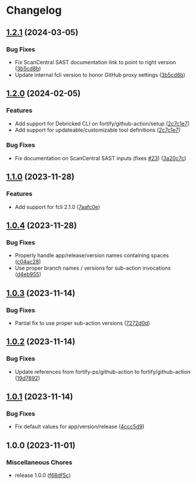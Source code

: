 # Changelog

## [1.2.1](https://github.com/fortify/github-action/compare/v1.2.0...v1.2.1) (2024-03-05)


### Bug Fixes

* Fix ScanCentral SAST documentation link to point to right version ([3b5cd8b](https://github.com/fortify/github-action/commit/3b5cd8bc279d25264d4afbc9a66f9b26144e68f9))
* Update internal fcli version to honor GitHub proxy settings ([3b5cd8b](https://github.com/fortify/github-action/commit/3b5cd8bc279d25264d4afbc9a66f9b26144e68f9))

## [1.2.0](https://github.com/fortify/github-action/compare/v1.1.0...v1.2.0) (2024-02-05)


### Features

* Add support for Debricked CLI on fortify/github-action/setup ([2c7c1e7](https://github.com/fortify/github-action/commit/2c7c1e703af0d7b0f56adf456bf8fa019a51f72a))
* Add support for updateable/customizable tool definitions ([2c7c1e7](https://github.com/fortify/github-action/commit/2c7c1e703af0d7b0f56adf456bf8fa019a51f72a))


### Bug Fixes

* Fix documentation on ScanCentral SAST inputs (fixes [#23](https://github.com/fortify/github-action/issues/23)) ([3a20c7c](https://github.com/fortify/github-action/commit/3a20c7c27810a16129a63b2d7b244072f673d73a))

## [1.1.0](https://github.com/fortify/github-action/compare/v1.0.4...v1.1.0) (2023-11-28)


### Features

* Add support for fcli 2.1.0 ([7aafc0e](https://github.com/fortify/github-action/commit/7aafc0e7f3ab68a3e2cc010a570981ac38afb5b8))

## [1.0.4](https://github.com/fortify/github-action/compare/v1.0.3...v1.0.4) (2023-11-28)


### Bug Fixes

* Properly handle app/release/version names containing spaces ([c04ac28](https://github.com/fortify/github-action/commit/c04ac28398685799fb76a7b02acbcb18af034231))
* Use proper branch names / versions for sub-action invocations ([d4eb955](https://github.com/fortify/github-action/commit/d4eb955478b251aa76d6c81a29d09db090387bde))

## [1.0.3](https://github.com/fortify/github-action/compare/v1.0.2...v1.0.3) (2023-11-14)


### Bug Fixes

* Partial fix to use proper sub-action versions ([7272d0d](https://github.com/fortify/github-action/commit/7272d0d5a7fa67ba3a2eed960818c40f1667e8ab))

## [1.0.2](https://github.com/fortify/github-action/compare/v1.0.1...v1.0.2) (2023-11-14)


### Bug Fixes

* Update references from fortify-ps/github-action to fortify/github-action ([19d7892](https://github.com/fortify/github-action/commit/19d7892bbbd3bc1c1a1e11ba8dbb1c632c4dcfcf))

## [1.0.1](https://github.com/fortify/github-action/compare/v1.0.0...v1.0.1) (2023-11-14)


### Bug Fixes

* Fix default values for app/version/release ([4ccc5d9](https://github.com/fortify/github-action/commit/4ccc5d9cf86ac7ca0cbf4329b4bf9368b3bb4199))

## 1.0.0 (2023-11-01)


### Miscellaneous Chores

* release 1.0.0 ([f68df5c](https://github.com/fortify/github-action/commit/f68df5c9649fc61016ecdab8ce30f351d9090aef))
